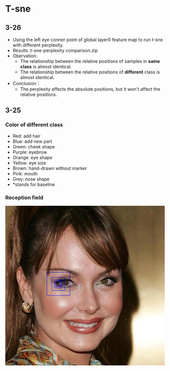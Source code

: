# T-sne
## 3-26
* Using the left eye conner point of global layer0 feature map to run t-sne with different perplexity.
* Results :t-sne-perplexity comparison.zip
* Obervation:
  * The relationship between the relative positions of samples in **same class** is almost identical.
  * The relationship between the relative positions of **different** class is almost identical.
* Conclusion：
  * The perplexity affects the absolute positions, but it won't affect the relative positions.
## 3-25
### Color of different class
* Red: add hair
* Blue: add new part
* Green: cheek shape
* Purple: eyebrow
* Orange: eye shape
* Yellow: eye size
* Brown: hand-drawn without marker
* Pink: mouth
* Grey: nose shape 
* *stands for baseline
### Reception field
<div align="center">
  <img src = '/t-sne/Figure/reception field.png'>
</div>
